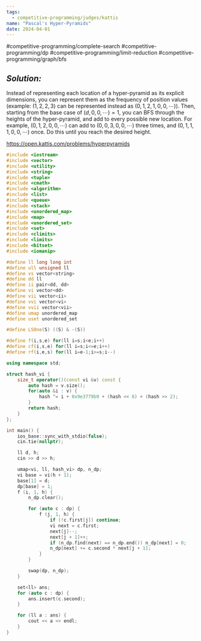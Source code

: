 ```yaml
---
tags:
  - competitive-programming/judges/kattis
name: "Pascal's Hyper-Pyramids"
date: 2024-04-01
---
```

#competitive-programming/complete-search #competitive-programming/dp #competitive-programming/limit-reduction #competitive-programming/graph/bfs 
## _Solution:_
Instead of representing each location of a hyper-pyramid as its explicit dimensions, you can represent them as the frequency of position values (example: $(1,2,2,3)$ can be represented instead as $(0,1,2,1,0,0,\cdots)$). Then, starting from the base case of $(d, 0, 0, \cdots)=1$, you can BFS through the heights of the hyper-pyramid, and add to every possible new location. For example, $(0,1,2,0,0,\cdots)$ can add to $(0,0,3,0,0,\cdots)$ three times, and $(0,1,1,1,0,0,\cdots)$ once. Do this until you reach the desired height.

https://open.kattis.com/problems/hyperpyramids
```cpp
#include <iostream>
#include <vector>
#include <utility>
#include <string>
#include <tuple>
#include <cmath>
#include <algorithm>
#include <list>
#include <queue>
#include <stack>
#include <unordered_map>
#include <map>
#include <unordered_set>
#include <set>
#include <climits>
#include <limits>
#include <bitset>
#include <iomanip>

#define ll long long int
#define ull unsigned ll
#define vs vector<string>
#define dd ll
#define ii pair<dd, dd>
#define vi vector<dd>
#define vii vector<ii>
#define vvi vector<vi>
#define vvii vector<vii>
#define umap unordered_map
#define uset unordered_set

#define LSOne(S) ((S) & -(S))

#define f(i,s,e) for(ll i=s;i<e;i++)
#define cf(i,s,e) for(ll i=s;i<=e;i++)
#define rf(i,e,s) for(ll i=e-1;i>=s;i--)

using namespace std;

struct hash_vi {
    size_t operator()(const vi &v) const {
        auto hash = v.size();
        for(auto &i : v) {
            hash ^= i + 0x9e3779b9 + (hash << 6) + (hash >> 2);
        }
        return hash;
    }
};

int main() {
    ios_base::sync_with_stdio(false);
    cin.tie(nullptr);

    ll d, h;
    cin >> d >> h;

    umap<vi, ll, hash_vi> dp, n_dp;
    vi base = vi(h + 1);
    base[1] = d;
    dp[base] = 1;
    f (i, 1, h) {
        n_dp.clear();

        for (auto c : dp) {
            f (j, 1, h) {
                if (!c.first[j]) continue;
                vi next = c.first;
                next[j]--;
                next[j + 1]++;
                if (n_dp.find(next) == n_dp.end()) n_dp[next] = 0;
                n_dp[next] += c.second * next[j + 1];
            }
        }

        swap(dp, n_dp);
    }

    set<ll> ans;
    for (auto c : dp) {
        ans.insert(c.second);
    }

    for (ll a : ans) {
        cout << a << endl;
    }
}
```